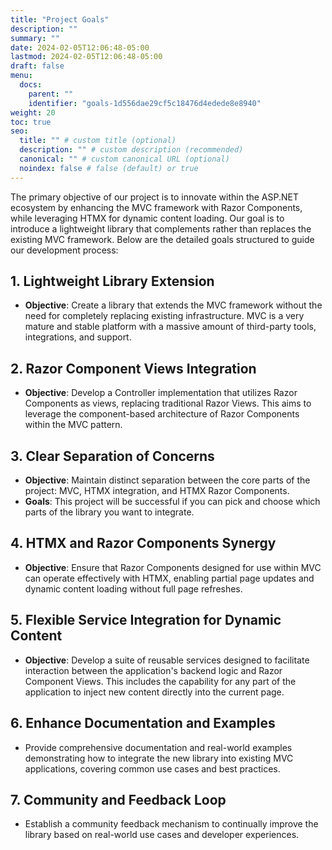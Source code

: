 ```yaml
---
title: "Project Goals"
description: ""
summary: ""
date: 2024-02-05T12:06:48-05:00
lastmod: 2024-02-05T12:06:48-05:00
draft: false
menu:
  docs:
    parent: ""
    identifier: "goals-1d556dae29cf5c18476d4edede8e8940"
weight: 20
toc: true
seo:
  title: "" # custom title (optional)
  description: "" # custom description (recommended)
  canonical: "" # custom canonical URL (optional)
  noindex: false # false (default) or true
---
```



The primary objective of our project is to innovate within the ASP.NET ecosystem by enhancing the MVC framework with Razor Components, while leveraging HTMX for dynamic content loading. Our goal is to introduce a lightweight library that complements rather than replaces the existing MVC framework. Below are the detailed goals structured to guide our development process:

## 1. Lightweight Library Extension
- **Objective**: Create a library that extends the MVC framework without the need for completely replacing existing infrastructure. MVC is a very mature and stable platform with a massive amount of third-party tools, integrations, and support.

## 2. Razor Component Views Integration
- **Objective**: Develop a Controller implementation that utilizes Razor Components as views, replacing traditional Razor Views. This aims to leverage the component-based architecture of Razor Components within the MVC pattern.  

## 3. Clear Separation of Concerns
- **Objective**: Maintain distinct separation between the core parts of the project: MVC, HTMX integration, and HTMX Razor Components.
- **Goals**: This project will be successful if you can pick and choose which parts of the library you want to integrate.

## 4. HTMX and Razor Components Synergy
- **Objective**: Ensure that Razor Components designed for use within MVC can operate effectively with HTMX, enabling partial page updates and dynamic content loading without full page refreshes.

## 5. Flexible Service Integration for Dynamic Content
- **Objective**: Develop a suite of reusable services designed to facilitate interaction between the application's backend logic and Razor Component Views. This includes the capability for any part of the application to inject new content directly into the current page.

## 6. Enhance Documentation and Examples
- Provide comprehensive documentation and real-world examples demonstrating how to integrate the new library into existing MVC applications, covering common use cases and best practices.

## 7. Community and Feedback Loop
- Establish a community feedback mechanism to continually improve the library based on real-world use cases and developer experiences.

